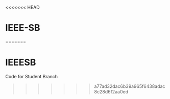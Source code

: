 <<<<<<< HEAD
# IEEE-SB
=======
# IEEESB
Code for Student Branch
>>>>>>> a77ad32dac6b39a965f6438adac8c28d6f2aa0ed
